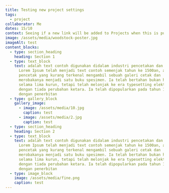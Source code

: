 ```yaml
---
title: Testing new project settings
tags:
  - project
collaborator: Me
dates: 15/10
context: Seeing if a new link will be added to Projects when this is published
image: /assets/media/woodstock-poster.jpg
imageAlt: test
content_blocks:
  - type: section_heading
    heading: Section 1
  - type: text_block
    text: adalah text contoh digunakan didalam industri pencetakan dan typesetting.
      Lorem Ipsum telah menjadi text contoh semenjak tahun ke 1500an, apabila
      pencetak yang kurang terkenal mengambil sebuah galeri cetak dan
      merobakanya menjadi satu buku spesimen. Ia telah bertahan bukan hanya
      selama lima kurun, tetapi telah melonjak ke era typesetting elektronik,
      dengan tiada perubahan ketara. Ia telah dipopularkan pada tahun 1960an
      dengan penerbitan
  - type: gallery_block
    gallery_image:
      - image: /assets/media/10.jpg
        caption: test
      - image: /assets/media/2.jpg
        caption: test
  - type: section_heading
    heading: Section 2
  - type: text_block
    text: adalah text contoh digunakan didalam industri pencetakan dan typesetting.
      Lorem Ipsum telah menjadi text contoh semenjak tahun ke 1500an, apabila
      pencetak yang kurang terkenal mengambil sebuah galeri cetak dan
      merobakanya menjadi satu buku spesimen. Ia telah bertahan bukan hanya
      selama lima kurun, tetapi telah melonjak ke era typesetting elektronik,
      dengan tiada perubahan ketara. Ia telah dipopularkan pada tahun 1960an
      dengan penerbitan
  - type: image_block
    image: /assets/media/fine.png
    caption: test
---
```

